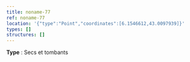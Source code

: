 ```yaml
---
title: noname-77
ref: noname-77
location: '{"type":"Point","coordinates":[6.1546612,43.0097939]}'
types: []
structures: []
---
```


**Type** : Secs et tombants  

